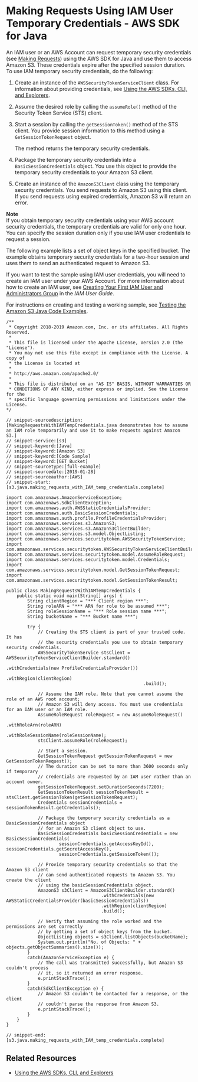 # Making Requests Using IAM User Temporary Credentials \- AWS SDK for Java<a name="AuthUsingTempSessionTokenJava"></a>

An IAM user or an AWS Account can request temporary security credentials \(see [Making Requests](MakingRequests.md)\) using the AWS SDK for Java and use them to access Amazon S3\. These credentials expire after the specified session duration\. To use IAM temporary security credentials, do the following:

1. Create an instance of the `AWSSecurityTokenServiceClient` class\. For information about providing credentials, see [Using the AWS SDKs, CLI, and Explorers](UsingAWSSDK.md)\.

1. Assume the desired role by calling the `assumeRole()` method of the Security Token Service \(STS\) client\.

1. Start a session by calling the `getSessionToken()` method of the STS client\. You provide session information to this method using a `GetSessionTokenRequest` object\. 

   The method returns the temporary security credentials\.

1. Package the temporary security credentials into a `BasicSessionCredentials` object\. You use this object to provide the temporary security credentials to your Amazon S3 client\.

1. Create an instance of the `AmazonS3Client` class using the temporary security credentials\. You send requests to Amazon S3 using this client\. If you send requests using expired credentials, Amazon S3 will return an error\.

**Note**  
If you obtain temporary security credentials using your AWS account security credentials, the temporary credentials are valid for only one hour\. You can specify the session duration only if you use IAM user credentials to request a session\.

The following example lists a set of object keys in the specified bucket\. The example obtains temporary security credentials for a two\-hour session and uses them to send an authenticated request to Amazon S3\.

If you want to test the sample using IAM user credentials, you will need to create an IAM user under your AWS Account\. For more information about how to create an IAM user, see [Creating Your First IAM User and Administrators Group](https://docs.aws.amazon.com/IAM/latest/UserGuide/getting-started_create-admin-group.html) in the *IAM User Guide*\.

For instructions on creating and testing a working sample, see [Testing the Amazon S3 Java Code Examples](UsingTheMPJavaAPI.md#TestingJavaSamples)\. 

```
/**
 * Copyright 2018-2019 Amazon.com, Inc. or its affiliates. All Rights Reserved.
 *
 * This file is licensed under the Apache License, Version 2.0 (the "License").
 * You may not use this file except in compliance with the License. A copy of
 * the License is located at
 *
 * http://aws.amazon.com/apache2.0/
 *
 * This file is distributed on an "AS IS" BASIS, WITHOUT WARRANTIES OR
 * CONDITIONS OF ANY KIND, either express or implied. See the License for the
 * specific language governing permissions and limitations under the License.
*/

// snippet-sourcedescription:[MakingRequestsWithIAMTempCredentials.java demonstrates how to assume an IAM role temporarily and use it to make requests against Amazon S3.]
// snippet-service:[s3]
// snippet-keyword:[Java]
// snippet-keyword:[Amazon S3]
// snippet-keyword:[Code Sample]
// snippet-keyword:[GET Bucket]
// snippet-sourcetype:[full-example]
// snippet-sourcedate:[2019-01-28]
// snippet-sourceauthor:[AWS]
// snippet-start:[s3.java.making_requests_with_IAM_temp_credentials.complete]

import com.amazonaws.AmazonServiceException;
import com.amazonaws.SdkClientException;
import com.amazonaws.auth.AWSStaticCredentialsProvider;
import com.amazonaws.auth.BasicSessionCredentials;
import com.amazonaws.auth.profile.ProfileCredentialsProvider;
import com.amazonaws.services.s3.AmazonS3;
import com.amazonaws.services.s3.AmazonS3ClientBuilder;
import com.amazonaws.services.s3.model.ObjectListing;
import com.amazonaws.services.securitytoken.AWSSecurityTokenService;
import com.amazonaws.services.securitytoken.AWSSecurityTokenServiceClientBuilder;
import com.amazonaws.services.securitytoken.model.AssumeRoleRequest;
import com.amazonaws.services.securitytoken.model.Credentials;
import com.amazonaws.services.securitytoken.model.GetSessionTokenRequest;
import com.amazonaws.services.securitytoken.model.GetSessionTokenResult;

public class MakingRequestsWithIAMTempCredentials {
    public static void main(String[] args) {
        String clientRegion = "*** Client region ***";
        String roleARN = "*** ARN for role to be assumed ***";
        String roleSessionName = "*** Role session name ***";
        String bucketName = "*** Bucket name ***";

        try {
            // Creating the STS client is part of your trusted code. It has
            // the security credentials you use to obtain temporary security credentials.
            AWSSecurityTokenService stsClient = AWSSecurityTokenServiceClientBuilder.standard()
                                                    .withCredentials(new ProfileCredentialsProvider())
                                                    .withRegion(clientRegion)
                                                    .build();

            // Assume the IAM role. Note that you cannot assume the role of an AWS root account;
            // Amazon S3 will deny access. You must use credentials for an IAM user or an IAM role.
            AssumeRoleRequest roleRequest = new AssumeRoleRequest()
                                                    .withRoleArn(roleARN)
                                                    .withRoleSessionName(roleSessionName);
            stsClient.assumeRole(roleRequest);

            // Start a session.
            GetSessionTokenRequest getSessionTokenRequest = new GetSessionTokenRequest();
            // The duration can be set to more than 3600 seconds only if temporary
            // credentials are requested by an IAM user rather than an account owner.
            getSessionTokenRequest.setDurationSeconds(7200);
            GetSessionTokenResult sessionTokenResult = stsClient.getSessionToken(getSessionTokenRequest);
            Credentials sessionCredentials = sessionTokenResult.getCredentials();

            // Package the temporary security credentials as a BasicSessionCredentials object 
            // for an Amazon S3 client object to use.
            BasicSessionCredentials basicSessionCredentials = new BasicSessionCredentials(
                    sessionCredentials.getAccessKeyId(), sessionCredentials.getSecretAccessKey(),
                    sessionCredentials.getSessionToken());

            // Provide temporary security credentials so that the Amazon S3 client 
			// can send authenticated requests to Amazon S3. You create the client 
			// using the basicSessionCredentials object.
            AmazonS3 s3Client = AmazonS3ClientBuilder.standard()
                                    .withCredentials(new AWSStaticCredentialsProvider(basicSessionCredentials))
                                    .withRegion(clientRegion)
                                    .build();

            // Verify that assuming the role worked and the permissions are set correctly
            // by getting a set of object keys from the bucket.
            ObjectListing objects = s3Client.listObjects(bucketName);
            System.out.println("No. of Objects: " + objects.getObjectSummaries().size());
        }
        catch(AmazonServiceException e) {
            // The call was transmitted successfully, but Amazon S3 couldn't process 
            // it, so it returned an error response.
            e.printStackTrace();
        }
        catch(SdkClientException e) {
            // Amazon S3 couldn't be contacted for a response, or the client
            // couldn't parse the response from Amazon S3.
            e.printStackTrace();
        }
    }
}

// snippet-end:[s3.java.making_requests_with_IAM_temp_credentials.complete]
```

## Related Resources<a name="RelatedResources008"></a>
+ [Using the AWS SDKs, CLI, and Explorers](UsingAWSSDK.md)